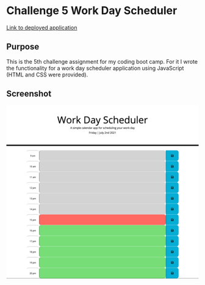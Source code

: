 # Challenge 5 Work Day Scheduler

[Link to deployed application](https://thomasbewell.github.io/challenge5-scheduler/)

## Purpose

This is the 5th challenge assignment for my coding boot camp. For it I wrote the functionality for a work day scheduler application using JavaScript (HTML and CSS were provided).

## Screenshot

![Screenshot](./Develop/scheduler-screenshot.png)
